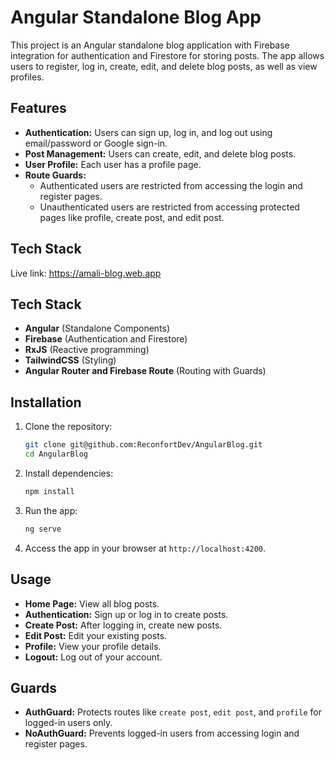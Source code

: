 # Angular Standalone Blog App

This project is an Angular standalone blog application with Firebase integration for authentication and Firestore for storing posts. The app allows users to register, log in, create, edit, and delete blog posts, as well as view profiles.

## Features

- **Authentication:** Users can sign up, log in, and log out using email/password or Google sign-in.
- **Post Management:** Users can create, edit, and delete blog posts.
- **User Profile:** Each user has a profile page.
- **Route Guards:**
  - Authenticated users are restricted from accessing the login and register pages.
  - Unauthenticated users are restricted from accessing protected pages like profile, create post, and edit post.

## Tech Stack

 Live link: https://amali-blog.web.app

## Tech Stack

- **Angular** (Standalone Components)
- **Firebase** (Authentication and Firestore)
- **RxJS** (Reactive programming)
- **TailwindCSS** (Styling)
- **Angular Router and Firebase Route** (Routing with Guards)

## Installation

1. Clone the repository:

   ```bash
   git clone git@github.com:ReconfortDev/AngularBlog.git
   cd AngularBlog
   ```

2. Install dependencies:

   ```bash
   npm install
   ```

3. Run the app:

   ```bash
   ng serve
   ```

4. Access the app in your browser at `http://localhost:4200`.

## Usage

- **Home Page:** View all blog posts.
- **Authentication:** Sign up or log in to create posts.
- **Create Post:** After logging in, create new posts.
- **Edit Post:** Edit your existing posts.
- **Profile:** View your profile details.
- **Logout:** Log out of your account.

## Guards

- **AuthGuard:** Protects routes like `create post`, `edit post`, and `profile` for logged-in users only.
- **NoAuthGuard:** Prevents logged-in users from accessing login and register pages.

